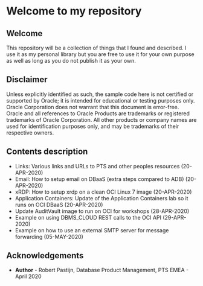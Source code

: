 # Welcome to my repository #

## Welcome ##

This repository will be a collection of things that I found and described. I use it as my personal library but you are free to use it for your own purpose as well as long as you do not publish it as your own.

## Disclaimer ##

Unless explicitly identified as such, the sample code here is not certified or supported by Oracle; it is intended for educational or testing purposes only. Oracle Corporation does not warrant that this document is error-free. Oracle and all references to Oracle Products are trademarks or registered trademarks of Oracle Corporation. All other products or company names are used for identification purposes only, and may be trademarks of their respective owners.

## Contents description

- Links: Various links and URLs to PTS and other peoples resources (20-APR-2020)
- Email: How to setup email on DBaaS (extra steps compared to ADB) (20-APR-2020)
- xRDP: How to setup xrdp on a clean OCI Linux 7 image (20-APR-2020)
- Application Containers: Update of the Application Containers lab so it runs on OCI DBaaS (20-APR-2020)
- Update AuditVault image to run on OCI for workshops (28-APR-2020)
- Example on using DBMS_CLOUD REST calls to the OCI API (29-APR-2020)
- Example on how to use an external SMTP server for message forwarding (05-MAY-2020)

## Acknowledgements

- **Author** - Robert Pastijn, Database Product Management, PTS EMEA - April 2020